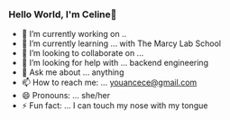 ### Hello World, I'm Celine👋

- 🔭 I’m currently working on .. 
- 🌱 I’m currently learning ... with The Marcy Lab School
- 👯 I’m looking to collaborate on ... 
- 🤔 I’m looking for help with ... backend engineering
- 💬 Ask me about ... anything 
- 📫 How to reach me: ... youancece@gmail.com
- 😄 Pronouns: ... she/her
- ⚡ Fun fact: ... I can touch my nose with my tongue

